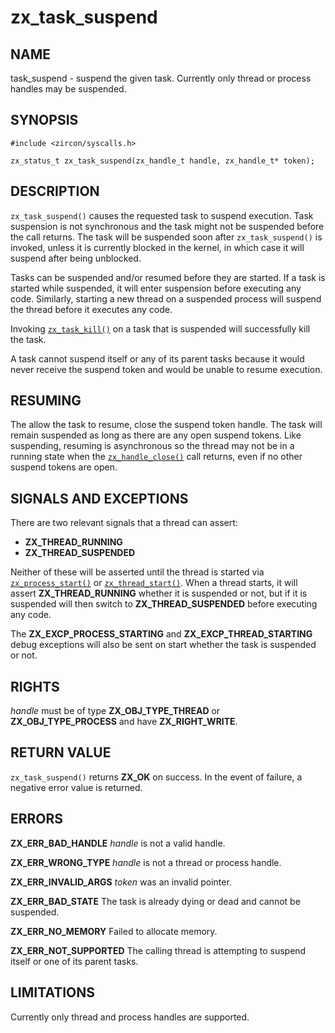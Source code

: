 # zx_task_suspend

## NAME

<!-- Updated by update-docs-from-abigen, do not edit. -->

task_suspend - suspend the given task. Currently only thread or process handles may be suspended.

## SYNOPSIS

<!-- Updated by update-docs-from-abigen, do not edit. -->

```
#include <zircon/syscalls.h>

zx_status_t zx_task_suspend(zx_handle_t handle, zx_handle_t* token);
```

## DESCRIPTION

`zx_task_suspend()` causes the requested task to suspend
execution. Task suspension is not synchronous and the task might not
be suspended before the call returns. The task will be suspended soon
after `zx_task_suspend()` is invoked, unless it is currently blocked in
the kernel, in which case it will suspend after being unblocked.

Tasks can be suspended and/or resumed before they are started. If a task is
started while suspended, it will enter suspension before executing any code.
Similarly, starting a new thread on a suspended process will suspend the thread
before it executes any code.

Invoking [`zx_task_kill()`] on a task that is suspended will successfully kill
the task.

A task cannot suspend itself or any of its parent tasks because it would never
receive the suspend token and would be unable to resume execution.

## RESUMING

The allow the task to resume, close the suspend token handle. The task will
remain suspended as long as there are any open suspend tokens. Like suspending,
resuming is asynchronous so the thread may not be in a running state when the
[`zx_handle_close()`] call returns, even if no other suspend tokens
are open.

## SIGNALS AND EXCEPTIONS

There are two relevant signals that a thread can assert:

- **ZX_THREAD_RUNNING**
- **ZX_THREAD_SUSPENDED**

Neither of these will be asserted until the thread is started via
[`zx_process_start()`] or [`zx_thread_start()`]. When
a thread starts, it will assert **ZX_THREAD_RUNNING** whether it is suspended
or not, but if it is suspended will then switch to **ZX_THREAD_SUSPENDED**
before executing any code.

The **ZX_EXCP_PROCESS_STARTING** and **ZX_EXCP_THREAD_STARTING** debug
exceptions will also be sent on start whether the task is suspended or not.

## RIGHTS

<!-- Updated by update-docs-from-abigen, do not edit. -->

*handle* must be of type **ZX_OBJ_TYPE_THREAD** or **ZX_OBJ_TYPE_PROCESS** and have **ZX_RIGHT_WRITE**.

## RETURN VALUE

`zx_task_suspend()` returns **ZX_OK** on success.
In the event of failure, a negative error value is returned.

## ERRORS

**ZX_ERR_BAD_HANDLE** *handle* is not a valid handle.

**ZX_ERR_WRONG_TYPE** *handle* is not a thread or process handle.

**ZX_ERR_INVALID_ARGS**  *token*  was an invalid pointer.

**ZX_ERR_BAD_STATE**  The task is already dying or dead and cannot be suspended.

**ZX_ERR_NO_MEMORY**  Failed to allocate memory.

**ZX_ERR_NOT_SUPPORTED**  The calling thread is attempting to suspend itself or
                          one of its parent tasks.

## LIMITATIONS

Currently only thread and process handles are supported.

<!-- References updated by update-docs-from-abigen, do not edit. -->

[`zx_handle_close()`]: handle_close.md
[`zx_process_start()`]: process_start.md
[`zx_task_kill()`]: task_kill.md
[`zx_thread_start()`]: thread_start.md
